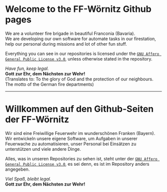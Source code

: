 # Welcome to the FF-Wörnitz Github pages

We are a volunteer fire brigade in beautiful Franconia (Bavaria).  
We are developing our own software for automate tasks in our firestation, help our personal during missions and lot of other fun stuff.

Everything you can see in our repositories is licensed under the [`GNU Affero General Public License v3.0`](https://choosealicense.com/licenses/agpl-3.0/), unless otherwise stated in the repository.

*Have fun, keep legal.*  
**Gott zur Ehr, dem Nächsten zur Wehr!**  
(Translates to: To the glory of God and the protection of our neighbours. The motto of the German fire departments)

---

# Willkommen auf den Github-Seiten der FF-Wörnitz

Wir sind eine Freiwillige Feuerwehr im wunderschönen Franken (Bayern).  
Wir entwickeln unsere eigene Software, um Aufgaben in unserer Feuerwache zu automatisieren, unser Personal bei Einsätzen zu unterstützen und viele andere Dinge.

Alles, was in unseren Repositories zu sehen ist, steht unter der [`GNU Affero General Public License v3.0`](https://choosealicense.com/licenses/agpl-3.0/), es sei denn, es ist im Repository anders angegeben.

*Viel Spaß, bleibt legal.*  
**Gott zur Ehr, dem Nächsten zur Wehr!**
